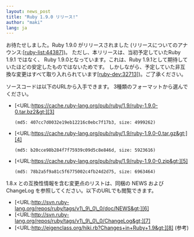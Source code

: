 ```yaml
---
layout: news_post
title: "Ruby 1.9.0 リリース!"
author: "maki"
lang: ja
---
```


お待たせしました。Ruby 1.9.0 がリリースされました
(リリースについてのアナウンス:[\[ruby-list:44387\]][1])。 ただし、本リリースは、当初予定していたRuby 1.9.1
ではなく、 Ruby 1.9.0となっています。これは、Ruby 1.9.1として期待していたほどの安定したものではないためです。
しかしながら、予定していた非互換な変更はすべて取り入れられています[\[ruby-dev:32713\]][2])。ご了承ください。

ソースコードは以下のURLから入手できます。 3種類のフォーマットから選んでください。

* [&lt;URL:https://cache.ruby-lang.org/pub/ruby/1.9/ruby-1.9.0-0.tar.bz2&gt;][3]

      (md5: 407cc7d0032e19eb12216c0ebc7f17b3, size: 4999262)

* [&lt;URL:https://cache.ruby-lang.org/pub/ruby/1.9/ruby-1.9.0-0.tar.gz&gt;][4]

      (md5: b20cce98b284f7f75939c09d5c8e846d, size: 5923616)

* [&lt;URL:https://cache.ruby-lang.org/pub/ruby/1.9/ruby-1.9.0-0.zip&gt;][5]

      (md5: 78b2a5f9a81c5f6775002c4fb24d2d75, size: 6963464)

1\.8.x との互換性情報を含む変更点のリストは、同梱の NEWS およびChangeLog を参照してください。以下のURLでも閲覧できます。

* [&lt;URL:http://svn.ruby-lang.org/repos/ruby/tags/v1\_9\_0\_0/doc/NEWS&gt;][6]
* [&lt;URL:http://svn.ruby-lang.org/repos/ruby/tags/v1\_9\_0\_0/ChangeLog&gt;][7]
* [&lt;URL:http://eigenclass.org/hiki.rb?Changes+in+Ruby+1.9&gt;][8]
  (参考)



[1]: http://blade.nagaokaut.ac.jp/cgi-bin/scat.rb/ruby/ruby-list/44387
[2]: http://blade.nagaokaut.ac.jp/cgi-bin/scat.rb/ruby/ruby-dev/32713
[3]: https://cache.ruby-lang.org/pub/ruby/1.9/ruby-1.9.0-0.tar.bz2
[4]: https://cache.ruby-lang.org/pub/ruby/1.9/ruby-1.9.0-0.tar.gz
[5]: https://cache.ruby-lang.org/pub/ruby/1.9/ruby-1.9.0-0.zip
[6]: http://svn.ruby-lang.org/repos/ruby/tags/v1_9_0_0/doc/NEWS
[7]: http://svn.ruby-lang.org/repos/ruby/tags/v1_9_0_0/ChangeLog
[8]: http://eigenclass.org/hiki.rb?Changes+in+Ruby+1.9
